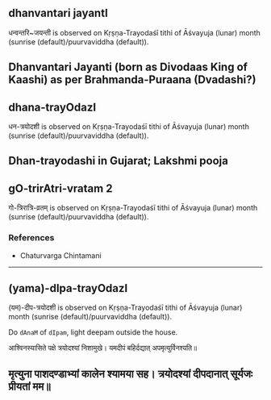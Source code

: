 ## dhanvantari jayantI

धन्वन्तरि~जयन्ती is observed on Kṛṣṇa-Trayodaśī tithi of Āśvayuja (lunar) month (sunrise (default)/puurvaviddha (default)).

Dhanvantari Jayanti (born as Divodaas King of Kaashi) as per Brahmanda-Puraana (Dvadashi?)
---
## dhana-trayOdazI

धन-त्रयोदशी is observed on Kṛṣṇa-Trayodaśī tithi of Āśvayuja (lunar) month (sunrise (default)/puurvaviddha (default)).

Dhan-trayodashi in Gujarat; Lakshmi pooja
---
## gO-trirAtri-vratam 2

गो-त्रिरात्रि-व्रतम् is observed on Kṛṣṇa-Trayodaśī tithi of Āśvayuja (lunar) month (sunrise (default)/puurvaviddha (default)).


### References
* Chaturvarga Chintamani

---
## (yama)-dIpa-trayOdazI

(यम)-दीप-त्रयोदशी is observed on Kṛṣṇa-Trayodaśī tithi of Āśvayuja (lunar) month (sunrise (default)/puurvaviddha (default)).

Do `dAnaM` of `dIpam`, light deepam outside the house.

आश्विनस्यासिते पक्षे त्रयोदश्यां निशामुखे।
यमदीपं बहिर्दद्यात् अपमृत्युर्विनश्यति॥

मृत्युना पाशदण्डाभ्यां कालेन श्यामया सह।
त्रयोदश्यां दीपदानात् सूर्यजः प्रीयतां मम॥
---
